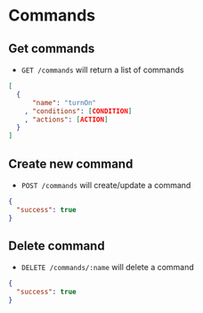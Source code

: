 Commands
========

Get commands
------------

* `GET /commands` will return a list of commands

```json
[
  {
      "name": "turnOn"
    , "conditions": [CONDITION]
    , "actions": [ACTION] 
  }
]
```

Create new command
------------------

* `POST /commands` will create/update a command

```json
{
  "success": true
}
```

Delete command
--------------

* `DELETE /commands/:name` will delete a command

```json
{
  "success": true
}
```
